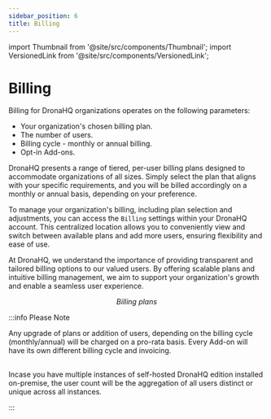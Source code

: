 ```yaml
---
sidebar_position: 6
title: Billing
---
```


import Thumbnail from '@site/src/components/Thumbnail';
import VersionedLink from '@site/src/components/VersionedLink';

# Billing

Billing for DronaHQ organizations operates on the following parameters:

- Your organization's chosen billing plan.
- The number of users.
- Billing cycle - monthly or annual billing.
- Opt-in Add-ons.

DronaHQ presents a range of tiered, per-user billing plans designed to accommodate organizations of all sizes. Simply select the plan that aligns with your specific requirements, and you will be billed accordingly on a monthly or annual basis, depending on your preference.

To manage your organization's billing, including plan selection and adjustments, you can access the `Billing` settings within your DronaHQ account. This centralized location allows you to conveniently view and switch between available plans and add more users, ensuring flexibility and ease of use. 

At DronaHQ, we understand the importance of providing transparent and tailored billing options to our valued users. By offering scalable plans and intuitive billing management, we aim to support your organization's growth and enable a seamless user experience. 

<figure>
  <Thumbnail src="/img/org-management/billing-plans.png" alt="Billing plans" width='100%'/>
  <figcaption align = "center"><i>Billing plans</i></figcaption>
</figure>

:::info Please Note

Any upgrade of plans or addition of users, depending on the billing cycle (monthly/annual) will be charged on a pro-rata basis. Every Add-on will have its own different billing cycle and invoicing.
##
Incase you have multiple instances of self-hosted DronaHQ edition installed on-premise, the user count will be the aggregation of all users distinct or unique across all instances.

:::